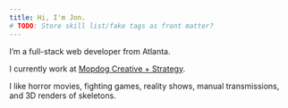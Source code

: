 ```yaml
---
title: Hi, I'm Jon.
# TODO: Store skill list/fake tags as front matter?
---
```

I’m a full-stack web developer from Atlanta.

I currently work at <a href="https://mopdog.com" target="blank">Mopdog Creative + Strategy</a>.

I like horror movies, fighting games, reality shows, manual transmissions, and 3D renders of skeletons.

<!-- Anyways, <a class="uh-oh">click here</a> to see the things I’m good at :-) -->